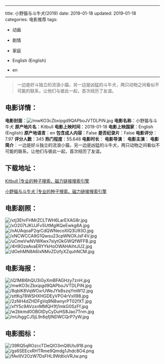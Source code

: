 
---
title: 小野猫与斗牛犬(2019)
date: 2019-01-18
updated: 2019-01-18
categories: 电影推荐
tags:
- 动画
- 剧情
- 家庭

- English (English)
- en
---


> 一边是好斗独立的流浪小猫，另一边是凶猛的斗牛犬，两只动物之间看似不可能的联系，让他们与彼此一起，首次经历了友谊。

## **电影详情**：

**电影封面**：<img src="https://image.tmdb.org/t/p/w200/mwKO3cZbxipgd9QAPboJVTDLPiN.jpg" alt="/mwKO3cZbxipgd9QAPboJVTDLPiN.jpg" title="/mwKO3cZbxipgd9QAPboJVTDLPiN.jpg">
**电影名称**：小野猫与斗牛犬
**原产地片名**：Kitbull
**电影上映时间**：2019-01-18
**电影上映国家**：English (English)
**原产地语言**：en
**包含成人内容**：False
**是否纪录片**：False
**电影评分**：7.97
**评分人数**：345
**热门程度**：55.648
**电影时长**：
**电影导演**：
**电影主演**：
**电影简介**：一边是好斗独立的流浪小猫，另一边是凶猛的斗牛犬，两只动物之间看似不可能的联系，让他们与彼此一起，首次经历了友谊。

## **下载地址**：
[Kitbull |专业的种子搜索、磁力链接搜索引擎](https://movie.amd794.com:2083/?search=Kitbull&ordering=&mode=match_phrase&page_size=10&page=1)

[小野猫与斗牛犬 |专业的种子搜索、磁力链接搜索引擎](https://movie.amd794.com:2083/?search=%E5%B0%8F%E9%87%8E%E7%8C%AB%E4%B8%8E%E6%96%97%E7%89%9B%E7%8A%AC&ordering=&mode=match_phrase&page_size=10&page=1)
 

## **电影剧照**：
<img src="https://image.tmdb.org/t/p/original/xtj3EhrFHMrZCLTWH6LarEXAG8r.jpg" alt="/xtj3EhrFHMrZCLTWH6LarEXAG8r.jpg" title="/xtj3EhrFHMrZCLTWH6LarEXAG8r.jpg"><img src="https://image.tmdb.org/t/p/original/xO207tJKUJFv5UtMglKQeEwkg8A.jpg" alt="/xO207tJKUJFv5UtMglKQeEwkg8A.jpg" title="/xO207tJKUJFv5UtMglKQeEwkg8A.jpg"><img src="https://image.tmdb.org/t/p/original/nAUAqoaP2qrCdQWNecoXIQ3U93O.jpg" alt="/nAUAqoaP2qrCdQWNecoXIQ3U93O.jpg" title="/nAUAqoaP2qrCdQWNecoXIQ3U93O.jpg"><img src="https://image.tmdb.org/t/p/original/xNCWCCA9G1Qwsu23cpWNOXJsF4V.jpg" alt="/xNCWCCA9G1Qwsu23cpWNOXJsF4V.jpg" title="/xNCWCCA9G1Qwsu23cpWNOXJsF4V.jpg"><img src="https://image.tmdb.org/t/p/original/uCmeVwNVWKwx7slytOkGWQfWFFB.jpg" alt="/uCmeVwNVWKwx7slytOkGWQfWFFB.jpg" title="/uCmeVwNVWKwx7slytOkGWQfWFFB.jpg"><img src="https://image.tmdb.org/t/p/original/4H9OzeAvaERYYkHoOWAHAihtJU2.jpg" alt="/4H9OzeAvaERYYkHoOWAHAihtJU2.jpg" title="/4H9OzeAvaERYYkHoOWAHAihtJU2.jpg"><img src="https://image.tmdb.org/t/p/original/dOehMN8A6IxNMvZDzfyXZquhNCM.jpg" alt="/dOehMN8A6IxNMvZDzfyXZquhNCM.jpg" title="/dOehMN8A6IxNMvZDzfyXZquhNCM.jpg">

## **电影海报**：
<img src="https://image.tmdb.org/t/p/original/iQ1M8l6hQU3iGyXmBFAGHzy7znH.jpg" alt="/iQ1M8l6hQU3iGyXmBFAGHzy7znH.jpg" title="/iQ1M8l6hQU3iGyXmBFAGHzy7znH.jpg"><img src="https://image.tmdb.org/t/p/original/mwKO3cZbxipgd9QAPboJVTDLPiN.jpg" alt="/mwKO3cZbxipgd9QAPboJVTDLPiN.jpg" title="/mwKO3cZbxipgd9QAPboJVTDLPiN.jpg"><img src="https://image.tmdb.org/t/p/original/8qblK8VqWOxrUWeJYkBszqYmW12.jpg" alt="/8qblK8VqWOxrUWeJYkBszqYmW12.jpg" title="/8qblK8VqWOxrUWeJYkBszqYmW12.jpg"><img src="https://image.tmdb.org/t/p/original/sttKq78WSHXHGDEyVPO4rVxII98.jpg" alt="/sttKq78WSHXHGDEyVPO4rVxII98.jpg" title="/sttKq78WSHXHGDEyVPO4rVxII98.jpg"><img src="https://image.tmdb.org/t/p/original/2zNH4dZHDFgVq9N8wnyrPT02fXT.jpg" alt="/2zNH4dZHDFgVq9N8wnyrPT02fXT.jpg" title="/2zNH4dZHDFgVq9N8wnyrPT02fXT.jpg"><img src="https://image.tmdb.org/t/p/original/xfY5c9AVzxnMMQH1fj1mkG0SzFf.jpg" alt="/xfY5c9AVzxnMMQH1fj1mkG0SzFf.jpg" title="/xfY5c9AVzxnMMQH1fj1mkG0SzFf.jpg"><img src="https://image.tmdb.org/t/p/original/w2bkmd0OBGtDyCyDuHS8Jao7Tnm.jpg" alt="/w2bkmd0OBGtDyCyDuHS8Jao7Tnm.jpg" title="/w2bkmd0OBGtDyCyDuHS8Jao7Tnm.jpg"><img src="https://image.tmdb.org/t/p/original/mUhggCJ5jL9r8qfjlNDWCQrP7yW.jpg" alt="/mUhggCJ5jL9r8qfjlNDWCQrP7yW.jpg" title="/mUhggCJ5jL9r8qfjlNDWCQrP7yW.jpg">

## **电影图标**：
<img src="https://image.tmdb.org/t/p/original/39RQ5qROzccTDeQIO3mQ8Ulu918.png" alt="/39RQ5qROzccTDeQIO3mQ8Ulu918.png" title="/39RQ5qROzccTDeQIO3mQ8Ulu918.png"><img src="https://image.tmdb.org/t/p/original/gs6SEEcxRHTRme9Qmdg1Jhdc8O4.png" alt="/gs6SEEcxRHTRme9Qmdg1Jhdc8O4.png" title="/gs6SEEcxRHTRme9Qmdg1Jhdc8O4.png"><img src="https://image.tmdb.org/t/p/original/fAvillV2OzW7DsFHL9WdtioVRJw.png" alt="/fAvillV2OzW7DsFHL9WdtioVRJw.png" title="/fAvillV2OzW7DsFHL9WdtioVRJw.png">
